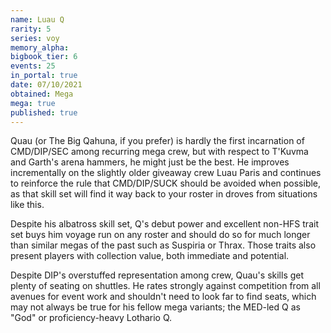 ```yaml
---
name: Luau Q
rarity: 5
series: voy
memory_alpha:
bigbook_tier: 6
events: 25
in_portal: true
date: 07/10/2021
obtained: Mega
mega: true
published: true
---
```


Quau (or The Big Qahuna, if you prefer) is hardly the first incarnation of CMD/DIP/SEC among recurring mega crew, but with respect to T'Kuvma and Garth's arena hammers, he might just be the best. He improves incrementally on the slightly older giveaway crew Luau Paris and continues to reinforce the rule that CMD/DIP/SUCK should be avoided when possible, as that skill set will find it way back to your roster in droves from situations like this.

Despite his albatross skill set, Q's debut power and excellent non-HFS trait set buys him voyage run on any roster and should do so for much longer than similar megas of the past such as Suspiria or Thrax. Those traits also present players with collection value, both immediate and potential.

Despite DIP's overstuffed representation among crew, Quau's skills get plenty of seating on shuttles. He rates strongly against competition from all avenues for event work and shouldn't need to look far to find seats, which may not always be true for his fellow mega variants; the MED-led Q as "God" or proficiency-heavy Lothario Q.
